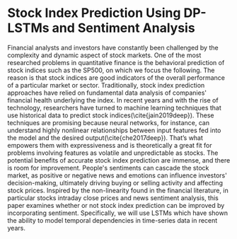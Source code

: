 # Stock Index Prediction Using DP-LSTMs and Sentiment Analysis

Financial analysts and investors have constantly been challenged by the complexity and dynamic aspect of stock markets. One of the most researched problems in quantitative finance is the behavioral prediction of stock indices such as the SP500, on which we focus the following. The reason is that stock indices are good indicators of the overall performance of a particular market or sector. Traditionally, stock index prediction approaches have relied on fundamental data analysis of companies' financial health underlying the index. In recent years and with the rise of technology, researchers have turned to machine learning techniques that use historical data to predict stock indices(\cite{jain2019deep}). These techniques are promising because neural networks, for instance, can understand highly nonlinear relationships between input features fed into the model and the desired output(\cite{che2017deep}). That’s what empowers them with expressiveness and is theoretically a great fit for problems involving features as volatile and unpredictable as stocks. The potential benefits of accurate stock index prediction are immense, and there is room for improvement. People's sentiments can cascade the stock market, as positive or negative news and emotions can influence investors' decision-making, ultimately driving buying or selling activity and affecting stock prices. Inspired by the non-linearity found in the financial literature, in particular stocks intraday close prices and news sentiment analysis, this paper examines whether or not stock index prediction can be improved by incorporating sentiment. Specifically, we will use LSTMs which have shown the ability to model temporal dependencies in time-series data in recent years.
